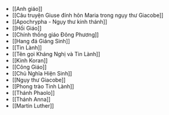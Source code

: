 - [[Anh giáo]]
- [[Câu truyện Giuse đính hôn Maria trong ngụy thư Giacobe]]
- [[Apochrypha - Ngụy thư kinh thánh]]
- [[Hồi Giáo]]
- [[Chính thống giáo Đông Phương]]
- [[Hang đá Giáng Sinh]]
- [[Tin Lành]]
- [[Tên gọi Kháng Nghị và Tin Lành]]
- [[Kinh Koran]]
- [[Công Giáo]]
- [[Chủ Nghĩa Hiện Sinh]]
- [[Ngụy thư Giacobe]]
- [[Phong trào Tinh Lành]]
- [[Thánh Phaolo]]
- [[Thánh Anna]]
- [[Martin Luther]]
